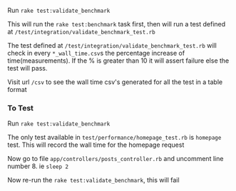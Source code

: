 Run `rake test:validate_benchmark`


This will run the `rake test:benchmark` task first, then will
run a test defined at `/test/integration/validate_benchmark_test.rb`


The test defined at `/test/integration/validate_benchmark_test.rb` will 
check in every `*_wall_time.csv`s the percentage increase of time(measurements). 
If the % is greater than 10 it will assert failure else the test will pass.


Visit url `/csv` to see the wall time csv's generated for all the test
in a table format

### To Test
Run `rake test:validate_benchmark`


The only test available in `test/performance/homepage_test.rb` is 
`homepage` test. This will record the wall time for the homepage request


Now go to file `app/controllers/posts_controller.rb` and uncomment line
number 8. ie `sleep 2`


Now re-run the `rake test:validate_benchmark`, this will fail
